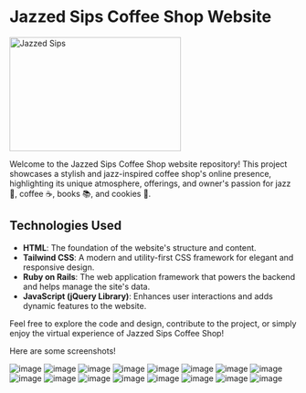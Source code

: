 # Jazzed Sips Coffee Shop Website

<img src="https://res.cloudinary.com/dypkxlg1s/image/upload/v1695734111/coffee_shop_zu9y49.svg" alt="Jazzed Sips" width="300" height="200">

Welcome to the Jazzed Sips Coffee Shop website repository! This project showcases a stylish and jazz-inspired coffee shop's online presence, highlighting its unique atmosphere, offerings, and owner's passion for jazz 🎸, coffee ☕, books 📚, and cookies 🍪.

## Technologies Used

- **HTML**: The foundation of the website's structure and content.
- **Tailwind CSS**: A modern and utility-first CSS framework for elegant and responsive design.
- **Ruby on Rails**: The web application framework that powers the backend and helps manage the site's data.
- **JavaScript (jQuery Library)**: Enhances user interactions and adds dynamic features to the website.

Feel free to explore the code and design, contribute to the project, or simply enjoy the virtual experience of Jazzed Sips Coffee Shop!

Here are some screenshots!

![image](https://github.com/UmutAkturk14/coffee-shop-project-202309252243/assets/84997345/ecfad863-7a84-4224-98e2-b1287d0256d2)
![image](https://github.com/UmutAkturk14/coffee-shop-project-202309252243/assets/84997345/58eb47bf-95a6-46e0-8dba-0f7789463629)
![image](https://github.com/UmutAkturk14/coffee-shop-project-202309252243/assets/84997345/9068bee4-91aa-481a-94c9-ede52ba70d4d)
![image](https://github.com/UmutAkturk14/coffee-shop-project-202309252243/assets/84997345/ff2b8a3a-f477-4f99-b6c2-c471f676850e)
![image](https://github.com/UmutAkturk14/coffee-shop-project-202309252243/assets/84997345/827cbbd1-f6ac-498c-a9d4-d179d2d34f58)
![image](https://github.com/UmutAkturk14/coffee-shop-project-202309252243/assets/84997345/14288107-8bde-4a71-b001-13a1f74a1cea)
![image](https://github.com/UmutAkturk14/coffee-shop-project-202309252243/assets/84997345/87e7e592-15d2-4ab8-a19a-6a002d9be1fa)
![image](https://github.com/UmutAkturk14/coffee-shop-project-202309252243/assets/84997345/05c2292f-964b-451f-80e6-4b5122c177d1)
![image](https://github.com/UmutAkturk14/coffee-shop-project-202309252243/assets/84997345/77e5a735-20c8-4037-a58f-393f74f17066)
![image](https://github.com/UmutAkturk14/coffee-shop-project-202309252243/assets/84997345/15a44514-8a21-43ea-8076-c276d38757d7)
![image](https://github.com/UmutAkturk14/coffee-shop-project-202309252243/assets/84997345/3c802471-44b8-4793-a134-90b2ac16e80e)
![image](https://github.com/UmutAkturk14/coffee-shop-project-202309252243/assets/84997345/28df7452-fa12-4fdb-aecf-dd08e66b4a94)
![image](https://github.com/UmutAkturk14/coffee-shop-project-202309252243/assets/84997345/7b820e63-c7b6-4ef7-9175-f84d78cb2663)
![image](https://github.com/UmutAkturk14/coffee-shop-project-202309252243/assets/84997345/b421643e-007a-400f-a8e1-1210ed13427b)
![image](https://github.com/UmutAkturk14/coffee-shop-project-202309252243/assets/84997345/73afb7e8-0c4f-451b-891f-8e6eb7500bad)
![image](https://github.com/UmutAkturk14/coffee-shop-project-202309252243/assets/84997345/50993cdd-cce4-4cdf-962b-a548b1612f9f)
